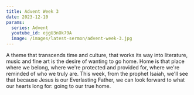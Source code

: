 ```yaml
---
title: Advent Week 3
date: 2023-12-10
params:
  series: Advent
  youtube_id: ejgU3nOk79A
  image: /images/latest-sermon/advent-week-3.jpg
---
```

A theme that transcends time and culture, that works its way into literature, music and fine art is the desire of wanting to go home. Home is that place where we belong, where we're protected and provided for, where we're reminded of who we truly are. This week, from the prophet Isaiah, we'll see that because Jesus is our Everlasting Father, we can look forward to what our hearts long for: going to our true home. 

